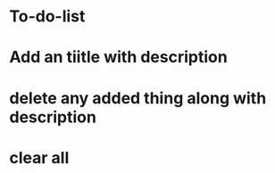 # To-do-list
# Add an tiitle with description
# delete any added thing along with description
# clear all 
